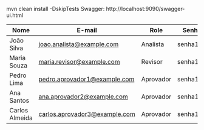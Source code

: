 mvn clean install -DskipTests
Swagger: http://localhost:9090/swagger-ui.html


| Nome            | E-mail                        | Role       | Senha    |
|------------------|-------------------------------|------------|----------|
| João Silva       | joao.analista@example.com     | Analista   | senha123 |
| Maria Souza      | maria.revisor@example.com     | Revisor    | senha123 |
| Pedro Lima       | pedro.aprovador1@example.com  | Aprovador  | senha123 |
| Ana Santos       | ana.aprovador2@example.com    | Aprovador  | senha123 |
| Carlos Almeida   | carlos.aprovador3@example.com | Aprovador  | senha123 |
